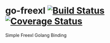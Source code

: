 # go-freexl [![Build Status](https://travis-ci.org/thedumptruck/go-freexl.svg?branch=master)](https://travis-ci.org/thedumptruck/go-freexl) [![Coverage Status](https://coveralls.io/repos/github/thedumptruck/go-freexl/badge.svg?branch=master)](https://coveralls.io/github/thedumptruck/go-freexl?branch=master)
Simple Freexl Golang Binding
